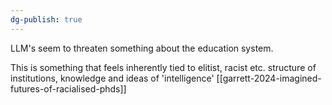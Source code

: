 ```yaml
---
dg-publish: true
---
```

LLM's seem to threaten something about the education system. 

This is something that feels inherently tied to elitist, racist etc. structure of institutions, knowledge and ideas of 'intelligence' 
[[garrett-2024-imagined-futures-of-racialised-phds]]